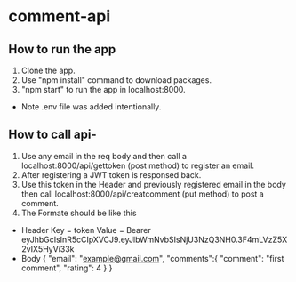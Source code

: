 # comment-api
## How to run the app
  1. Clone the app.
  2. Use "npm install" command to download packages.
  3. "npm start" to run the app in localhost:8000.
 * Note .env file was added intentionally. 

## How to call api-
  1. Use any email in the req body and then call a localhost:8000/api/gettoken (post method) to register an email.
  2. After registering a JWT token is responsed back.
  3. Use this token in the Header and previously registered email in the body then call localhost:8000/api/creatcomment (put method) to post a comment.
  4. The Formate should be like this
  * Header 
      Key = token
      Value = Bearer eyJhbGcIsInR5cCIpXVCJ9.eyJlbWmNvbSIsNjU3NzQ3NH0.3F4mLVzZ5X2vIX5HyVi33k
  * Body 
         {
        "email": "example@gmail.com",
        "comments":{
            "comment": "first comment",
            "rating": 4
        }
    }
    
